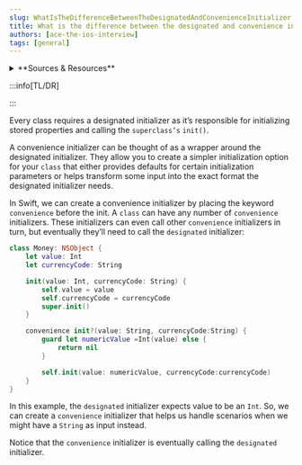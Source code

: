 ```yaml
---
slug: WhatIsTheDifferenceBetweenTheDesignatedAndConvenienceInitializer
title: What is the difference between the designated and convenience initializer?
authors: [ace-the-ios-interview]
tags: [general]
---
```


<details>
  <summary>**Sources & Resources**</summary>

  **Main Source:** [Ace the iOS Interview](https://aryamansharda.gumroad.com/l/tcvck)

  **Additional Sources:**

  **Further Reading:**

</details>

:::info[TL/DR]

:::

Every class requires a designated initializer as it’s responsible for initializing stored properties and calling the `superclass’s` `init()`.

A convenience initializer can be thought of as a wrapper around the designated initializer. They allow you to create a simpler initialization option for your `class` that either provides defaults
for certain initialization parameters or helps transform some input into the exact format the designated initializer needs.

In Swift, we can create a convenience initializer by placing the keyword `convenience` before the init. A `class` can have any number of `convenience` initializers. These initializers can even
call other `convenience` initializers in turn, but eventually they’ll need to call the `designated` initializer:

```swift
class Money: NSObject {
    let value: Int
    let currencyCode: String

    init(value: Int, currencyCode: String) {
        self.value = value
        self.currencyCode = currencyCode
        super.init()
    }

    convenience init?(value: String, currencyCode:String) {
        guard let numericValue =Int(value) else {
            return nil
        }

        self.init(value: numericValue, currencyCode:currencyCode)
    }
}
```

In this example, the `designated` initializer expects value to be an `Int`. So, we can create a `convenience` initializer that helps us handle scenarios when we might have a `String` as input instead.

Notice that the `convenience` initializer is eventually calling the `designated` initializer.
